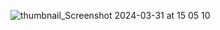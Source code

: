 ![thumbnail_Screenshot 2024-03-31 at 15 05 10](https://github.com/Felix465/OpenWorldGameGMS/assets/75161032/9f69ddca-06c2-40dd-8164-35f3e55bed62)
